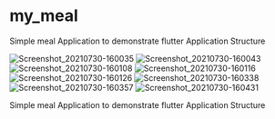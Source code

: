# my_meal
Simple meal Application to demonstrate flutter Application Structure

![Screenshot_20210730-160035](https://user-images.githubusercontent.com/23731070/127684246-9fa46a46-7844-4b83-8bae-079ad5391ff1.png)
![Screenshot_20210730-160043](https://user-images.githubusercontent.com/23731070/127684283-f3dbf2a8-aca9-4165-a7ee-9534124dd8aa.png)
![Screenshot_20210730-160108](https://user-images.githubusercontent.com/23731070/127684326-72205f64-ee7f-4edf-9cc1-67a95a382f59.png)
![Screenshot_20210730-160116](https://user-images.githubusercontent.com/23731070/127684362-4e0ff4a9-0e60-4bb6-84df-cd521b05b7f7.png)
![Screenshot_20210730-160126](https://user-images.githubusercontent.com/23731070/127684425-1bc91f64-c16e-4334-85a0-aef976ea9dc4.png)
![Screenshot_20210730-160338](https://user-images.githubusercontent.com/23731070/127684474-6556d614-adc3-4f72-a19a-8148e8b6247d.png)
![Screenshot_20210730-160357](https://user-images.githubusercontent.com/23731070/127684581-1cf6c8d6-4ff9-466d-b803-08469710a9bd.png)
![Screenshot_20210730-160431](https://user-images.githubusercontent.com/23731070/127684678-fe6fccb8-2730-4349-893f-6879164a1273.png)


Simple meal Application to demonstrate flutter Application Structure
